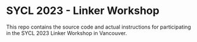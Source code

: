 # SYCL 2023 - Linker Workshop

This repo contains the source code and actual instructions for participating in the SYCL 2023
Linker Workshop in Vancouver.
